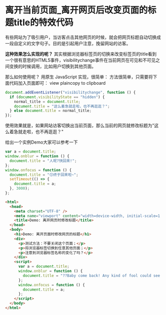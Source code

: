 # 离开当前页面_离开网页后改变页面的标题title的特效代码

有些网站为了吸引用户，当访客点击其他网页的时候，就会把网页标题自动切换成一段自定义的文字句子。目的是引起用户注意，挽留网站的访客。

**这种效果怎么实现的呢？**
其实根据浏览器标签页的切换来改变标签页的title看到一个很有意思的HTML5事件，visibilitychange事件在当前网页在可见和不可见之间变换的时候调用，比如用户切换到其他页面。

那么如何使用呢？
用原生 JavaScript 实现，很简单：
方法很简单，只需要将下面代码加入页面即可：
view plaincopy to clipboard

```js
document.addEventListener("visibilitychange", function () {
  if (document.visibilityState == "hidden") {
    normal_title = document.title;
    document.title = "这么着急就走啦，也不再逛逛？";
  } else document.title = normal_title;
});
```

使用效果就是，如果网站访客切换出当前页面，那么当前的网页就修改标题为"这么着急就走啦，也不再逛逛？"

给出一个实例Demo大家可以参考一下

```js
var a = document.title;
window.onblur = function () {
  document.title = "人呢?快回来!";
};
window.onfocus = function () {
  document.title = "😙终于回来啦~";
  setTimeout(() => {
    document.title = a;
  }, 3000);
};
```



```html
<html>
  <head>
    <meta charset="UTF-8" />
    <meta name="viewport" content="width=device-width, initial-scale=1.0" />
    <title>Demo: 离开网页时修改标题</title>
  </head>
  <body>
    <h1>Demo: 离开页面时修改网页的标题</h1>
    <div>
      <p>测试方法：不要关闭这个页面；</p>
      <p>将浏览器标签切换到任意其他页面；</p>
      <p>注意到浏览器标签名称的变化了吗？</p>
    </div>
    <script>
      var a = document.title;
      window.onblur = function () {
        document.title = "??Baby come back! Any kind of fool could see... ??";
      };
      window.onfocus = function () {
        document.title = a;
      };
    </script>
  </body>
</html>
```

